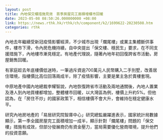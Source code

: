 ```yaml
---
layout: post
title: 內地保交樓措施見效　首季房屋完工面積增樓市回暖
date: 2023-05-08 08:50:26.000000000 +08:00
link: https://news.rthk.hk/rthk/ch/component/k2/1699622-20230508.htm
categories: rthk
---
```


內地去年繼續受新冠疫情影響經濟，不少城市出現「爛尾樓」或業主集體斷供事件，樓市下滑，令內房危機持續，自中央提出「保交樓、穩民生」要求，在不同支援措施下，內地樓市漸見穩定。有地產代理說，隨著內地年初回復跨省市活動，房屋銷售回暖。

有家庭趁去年底樓價低迷時，一筆過斥資逾700萬元人民幣購入二手別墅，改善居住環境，指樓價比高位回落兩成半，除了疫情影響，主要是業主急於賣樓套現。

中原地產中國內地總裁李耀智說，內地恢復跨省市活動及兩地通關後，內地人置業及港人到內地買樓都增加，整體樓市回暖，以大灣區為例，樓價上升約5%。但他認為，在「房住不炒」的國家政策下，相信樓價不會大升，會維持在穩定健康水平。

研究內地房地產的「易居研究院智庫中心」研究總監嚴躍進表示，國家統計局數據顯示，第一季全國房屋完工面積增加一成半，顯示針對「爛尾樓」問題的「保交樓」措施有成效，但部分發展商仍有資金壓力，當局需要優化營商環境，提升他們的投資意願。
